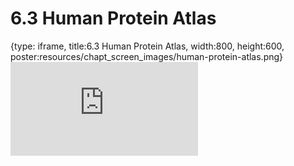 # 6.3 Human Protein Atlas
 
{type: iframe, title:6.3 Human Protein Atlas, width:800, height:600, poster:resources/chapt_screen_images/human-protein-atlas.png}
![](https://www.c-moor.org/module-model-org-db/no_toc/human-protein-atlas.html)
 

 
